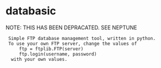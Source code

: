 # databasic
NOTE: THIS HAS BEEN DEPRACATED. SEE NEPTUNE

     Simple FTP database management tool, written in python.
     To use your own FTP server, change the values of
         ftp = ftplib.FTP(server)
         ftp.login(username, password)
      with your own values.
